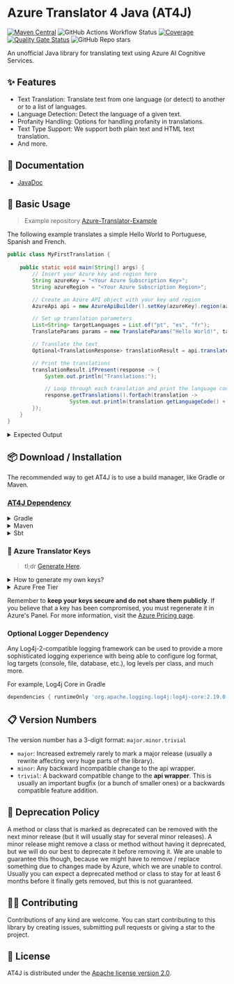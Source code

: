 # Azure Translator 4 Java (AT4J) 
[![Maven Central](https://img.shields.io/maven-central/v/io.github.brenoepics/at4j?color=blue)](https://central.sonatype.com/artifact/io.github.brenoepics/at4j) ![GitHub Actions Workflow Status](https://img.shields.io/github/actions/workflow/status/brenoepics/at4j/maven.yml) [![Coverage](https://sonarcloud.io/api/project_badges/measure?project=brenoepics_at4j&metric=coverage)](https://sonarcloud.io/summary/new_code?id=brenoepics_at4j) [![Quality Gate Status](https://sonarcloud.io/api/project_badges/measure?project=brenoepics_at4j&metric=alert_status)](https://sonarcloud.io/summary/new_code?id=brenoepics_at4j) ![GitHub Repo stars](https://img.shields.io/github/stars/brenoepics/at4j)


An unofficial Java library for translating text using Azure AI Cognitive Services.

## ✨ Features

- Text Translation: Translate text from one language (or detect) to another or to a list of languages.
- Language Detection: Detect the language of a given text.
- Profanity Handling: Options for handling profanity in translations.
- Text Type Support: We support both plain text and HTML text translation.
- And more.

## 📝 Documentation

- [JavaDoc](https://brenoepics.github.io/at4j/javadoc/)

## 🎉 Basic Usage
> Example repository [Azure-Translator-Example](https://github.com/brenoepics/Azure-Translator-Example)

The following example translates a simple Hello World to Portuguese, Spanish and French.

```java
public class MyFirstTranslation {
		
    public static void main(String[] args) {
        // Insert your Azure key and region here
        String azureKey = "<Your Azure Subscription Key>";
        String azureRegion = "<Your Azure Subscription Region>";

        // Create an Azure API object with your key and region
        AzureApi api = new AzureApiBuilder().setKey(azureKey).region(azureRegion).build();

        // Set up translation parameters
        List<String> targetLanguages = List.of("pt", "es", "fr");
        TranslateParams params = new TranslateParams("Hello World!", targetLanguages).setSourceLanguage("en");

        // Translate the text
        Optional<TranslationResponse> translationResult = api.translate(params).join();

        // Print the translations
        translationResult.ifPresent(response -> {
            System.out.println("Translations:");

            // Loop through each translation and print the language code and text
            response.getTranslations().forEach(translation -> 
                    System.out.println(translation.getLanguageCode() + ": " + translation.getText()));
        });
    }	
}
```
<details>
     <summary>Expected Output</summary>

```console
Translations:
pt: Olá, Mundo!
es: ¡Hola mundo!
fr: Salut tout le monde!
```
</details>

## 📦 Download / Installation

The recommended way to get AT4J is to use a build manager, like Gradle or Maven.

### [AT4J Dependency](https://central.sonatype.com/artifact/io.github.brenoepics/at4j)

<details>
  <summary>Gradle</summary>
    
```gradle
implementation group: 'io.github.brenoepics', name: 'at4j', version: '0.0.6'
```
</details>
<details>
  <summary>Maven</summary>

```xml
<dependency>
    <groupId>io.github.brenoepics</groupId>
    <artifactId>at4j</artifactId>
    <version>0.0.6</version>
</dependency>
```
</details>
<details>
  <summary>Sbt</summary>

```sbt
libraryDependencies += "io.github.brenoepics" % "at4j" % "0.0.6"
```
</details>

### 🔑 Azure Translator Keys
> tl;dr [Generate Here](https://portal.azure.com/#view/Microsoft_Azure_ProjectOxford/CognitiveServicesHub/~/TextTranslation).
<details>
  <summary>How to generate my own keys?</summary>

1. Sign in to the [Azure portal](https://portal.azure.com/).

2. In the left-hand menu, click on "Create a resource".

3. In the "Search the Marketplace" box, type "Translator Text" and select it from the dropdown list.

4. Click on the "Create" button.

5. Fill in the required details:
   - Name: Enter a unique name for your resource.
   - Subscription: Select the Azure subscription that you want to use.
   - Resource Group: You can create a new resource group or select an existing one.
   - Pricing tier: Select the pricing tier that suits your needs.
6. Click on the "Review + create" button.

7. Review your settings and click on the "Create" button.

8. After the deployment is complete, go to the resource you just created.

9. In the left-hand menu, click on "Keys and Endpoint".

10. You will see two keys and an endpoint. You can use either of the keys in your application.
</details>
<details>
  <summary>Azure Free Tier</summary>
    
Azure offers a free tier for its services, which is a great way to get started with Azure Translator for Java. The free tier includes a monthly allowance of 2 million characters for Translator Text. This is sufficient for testing and small projects.

To use the free tier, you need to create an Azure account and set up a Translator Text resource. Azure will require a credit card for identity verification, but you will not be charged unless you explicitly change your settings and choose to do so.

Please note that the free tier usage limits are subject to change by Azure, and it's recommended to check the current details on the Azure Pricing page.
</details>

Remember to **keep your keys secure and do not share them publicly**. If you believe that a key has been compromised, you must regenerate it in Azure's Panel.
For more information, visit the [Azure Pricing page](https://azure.microsoft.com/pricing/details/cognitive-services/translator/).

### Optional Logger Dependency

Any Log4j-2-compatible logging framework can be used to provide a more sophisticated logging experience
with being able to configure log format, log targets (console, file, database, etc.),
log levels per class, and much more.

For example, Log4j Core in Gradle
```gradle
dependencies { runtimeOnly 'org.apache.logging.log4j:log4j-core:2.19.0' }
```

## 📋 Version Numbers

The version number has a 3-digit format: `major.minor.trivial`
* `major`: Increased extremely rarely to mark a major release (usually a rewrite affecting very huge parts of the library).
* `minor`: Any backward incompatible change to the api wrapper.
* `trivial`: A backward compatible change to the **api wrapper**. This is usually an important bugfix (or a bunch of smaller ones)
 or a backwards compatible feature addition.
 
## 🔨 Deprecation Policy

A method or class that is marked as deprecated can be removed with the next minor release (but it will usually stay for
several minor releases). A minor release might remove a class or method without having it deprecated, but we will do our
best to deprecate it before removing it. We are unable to guarantee this though, because we might have to remove / replace
something due to changes made by Azure, which we are unable to control. Usually you can expect a deprecated method or
class to stay for at least 6 months before it finally gets removed, but this is not guaranteed.

## 🧑‍💻 Contributing

Contributions of any kind are welcome. You can start contributing to this library by creating issues, submitting pull requests or giving a star to the project.

## 📃 License

AT4J is distributed under the [Apache license version 2.0](./LICENSE).
